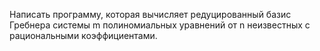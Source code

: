 Написать программу, которая вычисляет редуцированный базис Гребнера системы m полиномиальных уравнений от n неизвестных с рациональными коэффициентами.
